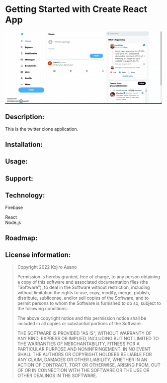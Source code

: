 # Getting Started with Create React App
<div align="center">
<img src="twitter-clone.gif" width="800" align="center"/>
</div>



## Description:
This is the twitter clone application.

## Installation:


  
## Usage:
 
## Support:
## Technology:
Firebase<br>

React<br>
Node.js<br>
   
## Roadmap:
 
## License information: 
> Copyright 2022 Kojiro Asano
>
>Permission is hereby granted, free of charge, to any person obtaining a copy of this software and associated documentation files (the "Software"), to deal in the Software without restriction, including without limitation the rights to use, copy, modify, merge, publish, distribute, sublicense, and/or sell copies of the Software, and to permit persons to whom the Software is furnished to do so, subject to the following conditions:
>
>The above copyright notice and this permission notice shall be included in all copies or substantial portions of the Software.
>
>THE SOFTWARE IS PROVIDED "AS IS", WITHOUT WARRANTY OF ANY KIND, EXPRESS OR IMPLIED, INCLUDING BUT NOT LIMITED TO THE WARRANTIES OF MERCHANTABILITY, FITNESS FOR A PARTICULAR PURPOSE AND NONINFRINGEMENT. IN NO EVENT SHALL THE AUTHORS OR COPYRIGHT HOLDERS BE LIABLE FOR ANY CLAIM, DAMAGES OR OTHER LIABILITY, WHETHER IN AN ACTION OF CONTRACT, TORT OR OTHERWISE, ARISING FROM, OUT OF OR IN CONNECTION WITH THE SOFTWARE OR THE USE OR OTHER DEALINGS IN THE SOFTWARE.


